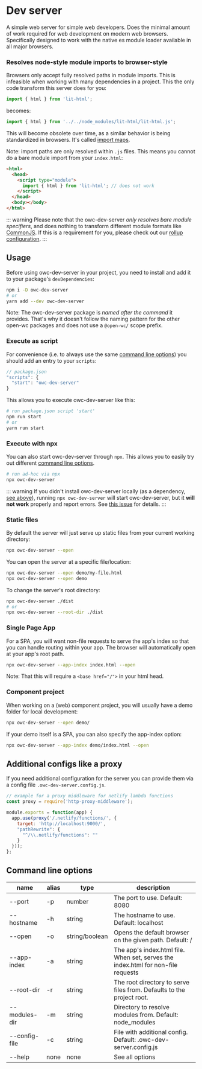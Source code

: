 # Dev server

[//]: # (AUTO INSERT HEADER PREPUBLISH)

A simple web server for simple web developers. Does the minimal amount of work required for web development on modern web browsers. Specifically designed to work with the native es module loader available in all major browsers.

### Resolves node-style module imports to browser-style
Browsers only accept fully resolved paths in module imports. This is infeasible when working with many dependencies in a project. This the only code transform this server does for you:

```javascript
import { html } from 'lit-html';
```
becomes:
```javascript
import { html } from '../../node_modules/lit-html/lit-html.js';
```
This will become obsolete over time, as a similar behavior is being standardized in browsers. It's called [import maps](https://github.com/WICG/import-maps).

Note: import paths are only resolved within `.js` files. This means you cannot do a bare module import from your `index.html`:
```html
<html>
  <head>
    <script type="module">
      import { html } from 'lit-html'; // does not work
    </script>
  </head>
  <body></body>
</html>
```

::: warning
Please note that the owc-dev-server *only resolves bare module specifiers*, and does nothing to transform different module formats like [CommonJS](https://requirejs.org/docs/commonjs.html). If this is a requirement for you, please check out our [rollup configuration](/building/building-rollup/).
:::


## Usage
Before using owc-dev-server in your project, you need to install and add it to your package's `devDependencies`:
```bash
npm i -D owc-dev-server
# or
yarn add --dev owc-dev-server
```

Note: The owc-dev-server package is *named after the command* it provides. That's why it doesn't follow the naming pattern for the other open-wc packages and does not use a `@open-wc/` scope prefix.

### Execute as script
For convenience (i.e. to always use the same [command line options](#command-line-options)) you should add an entry to your `scripts`:
```javascript
// package.json
"scripts": {
  "start": "owc-dev-server"
}
```

This allows you to execute owc-dev-server like this:
```bash
# run package.json script 'start'
npm run start
# or
yarn run start
```

### Execute with npx
You can also start owc-dev-server through `npx`. This allows you to easily try out different [command line options](#command-line-options).
```bash
# run ad-hoc via npx
npx owc-dev-server
```

::: warning
If you didn't install owc-dev-server locally (as a dependency, [see above](#usage)), running `npx owc-dev-server` will start owc-dev-server, but it **will not work** properly and report errors. See [this issue](https://github.com/open-wc/open-wc/issues/366) for details.
:::

### Static files
By default the server will just serve up static files from your current working directory:
```bash
npx owc-dev-server --open
```
You can open the server at a specific file/location:
```bash
npx owc-dev-server --open demo/my-file.html
npx owc-dev-server --open demo
```
To change the server's root directory:
```bash
npx owc-dev-server ./dist
# or
npx owc-dev-server --root-dir ./dist
```

### Single Page App
For a SPA, you will want non-file requests to serve the app's index so that you can handle routing within your app. The browser will automatically open at your app's root path.
```bash
npx owc-dev-server --app-index index.html --open
```
Note: That this will require a `<base href="/">` in your html head.

### Component project
When working on a (web) component project, you will usually have a demo folder for local development:
```bash
npx owc-dev-server --open demo/
```

If your demo itself is a SPA, you can also specify the app-index option:
```bash
npx owc-dev-server --app-index demo/index.html --open
```

## Additional configs like a proxy
If you need additional configuration for the server you can provide them via a config file `.owc-dev-server.config.js`.
```js
// example for a proxy middleware for netlify lambda functions
const proxy = require('http-proxy-middleware');

module.exports = function(app) {
  app.use(proxy('/.netlify/functions/', {
    target: 'http://localhost:9000/',
    "pathRewrite": {
      "^/\\.netlify/functions": ""
    }
  }));
};
```

## Command line options
| name          | alias | type           | description                                                                      |
| ------------- | ----- | -------------- | -------------------------------------------------------------------------------- |
| --port        | -p    | number         | The port to use. Default: 8080                                                   |
| --hostname    | -h    | string         | The hostname to use. Default: localhost                                          |
| --open        | -o    | string/boolean | Opens the default browser on the given path. Default: /                          |
| --app-index   | -a    | string         | The app's index.html file. When set, serves the index.html for non-file requests |
| --root-dir    | -r    | string         | The root directory to serve files from. Defaults to the project root.            |
| --modules-dir | -m    | string         | Directory to resolve modules from. Default: node_modules                         |
| --config-file | -c    | string         | File with additional config. Default: .owc-dev-server.config.js                  |
| --help        | none  | none           | See all options                                                                  |

<script>
  export default {
    mounted() {
      const editLink = document.querySelector('.edit-link a');
      if (editLink) {
        const url = editLink.href;
        editLink.href = url.substr(0, url.indexOf('/master/')) + '/master/packages/owc-dev-server/README.md';
      }
    }
  }
</script>
